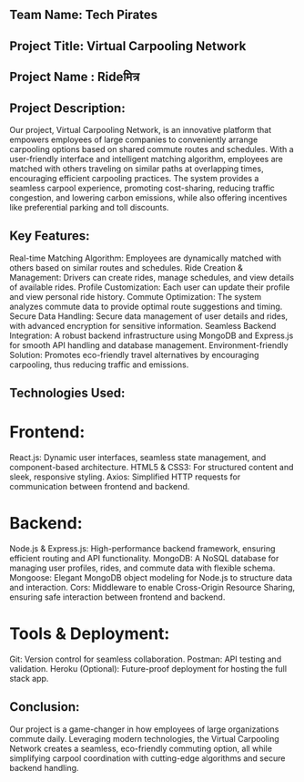 ## Team Name: Tech Pirates
## Project Title: Virtual Carpooling Network
## Project Name : Rideमित्र 
## Project Description:
Our project, Virtual Carpooling Network, is an innovative platform that empowers employees of large companies to conveniently arrange carpooling options based on shared commute routes and schedules. With a user-friendly interface and intelligent matching algorithm, employees are matched with others traveling on similar paths at overlapping times, encouraging efficient carpooling practices. The system provides a seamless carpool experience, promoting cost-sharing, reducing traffic congestion, and lowering carbon emissions, while also offering incentives like preferential parking and toll discounts.

## Key Features:
Real-time Matching Algorithm: Employees are dynamically matched with others based on similar routes and schedules.
Ride Creation & Management: Drivers can create rides, manage schedules, and view details of available rides.
Profile Customization: Each user can update their profile and view personal ride history.
Commute Optimization: The system analyzes commute data to provide optimal route suggestions and timing.
Secure Data Handling: Secure data management of user details and rides, with advanced encryption for sensitive information.
Seamless Backend Integration: A robust backend infrastructure using MongoDB and Express.js for smooth API handling and database management.
Environment-friendly Solution: Promotes eco-friendly travel alternatives by encouraging carpooling, thus reducing traffic and emissions.

## Technologies Used:

# Frontend:

React.js: Dynamic user interfaces, seamless state management, and component-based architecture.
HTML5 & CSS3: For structured content and sleek, responsive styling.
Axios: Simplified HTTP requests for communication between frontend and backend.

# Backend:

Node.js & Express.js: High-performance backend framework, ensuring efficient routing and API functionality.
MongoDB: A NoSQL database for managing user profiles, rides, and commute data with flexible schema.
Mongoose: Elegant MongoDB object modeling for Node.js to structure data and interaction.
Cors: Middleware to enable Cross-Origin Resource Sharing, ensuring safe interaction between frontend and backend.

# Tools & Deployment:

Git: Version control for seamless collaboration.
Postman: API testing and validation.
Heroku (Optional): Future-proof deployment for hosting the full stack app.

## Conclusion:
Our project is a game-changer in how employees of large organizations commute daily. Leveraging modern technologies, the Virtual Carpooling Network creates a seamless, eco-friendly commuting option, all while simplifying carpool coordination with cutting-edge algorithms and secure backend handling.
